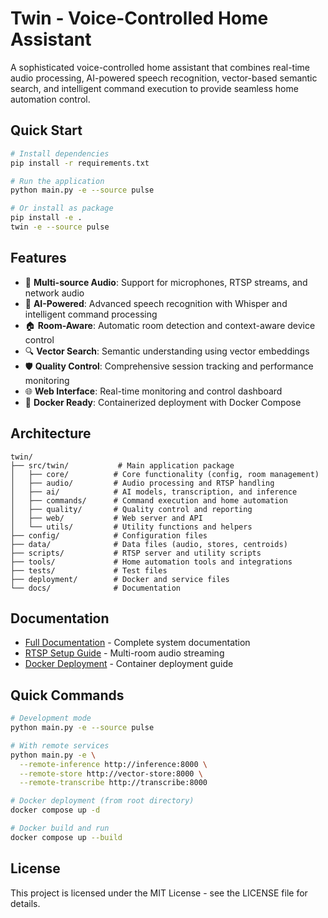 # Twin - Voice-Controlled Home Assistant

A sophisticated voice-controlled home assistant that combines real-time audio processing, AI-powered speech recognition, vector-based semantic search, and intelligent command execution to provide seamless home automation control.

## Quick Start

```bash
# Install dependencies
pip install -r requirements.txt

# Run the application
python main.py -e --source pulse

# Or install as package
pip install -e .
twin -e --source pulse
```

## Features

- 🎤 **Multi-source Audio**: Support for microphones, RTSP streams, and network audio
- 🧠 **AI-Powered**: Advanced speech recognition with Whisper and intelligent command processing
- 🏠 **Room-Aware**: Automatic room detection and context-aware device control
- 🔍 **Vector Search**: Semantic understanding using vector embeddings
- 🛡️ **Quality Control**: Comprehensive session tracking and performance monitoring
- 🌐 **Web Interface**: Real-time monitoring and control dashboard
- 🐳 **Docker Ready**: Containerized deployment with Docker Compose

## Architecture

```
twin/
├── src/twin/           # Main application package
│   ├── core/          # Core functionality (config, room management)
│   ├── audio/         # Audio processing and RTSP handling
│   ├── ai/            # AI models, transcription, and inference
│   ├── commands/      # Command execution and home automation
│   ├── quality/       # Quality control and reporting
│   ├── web/           # Web server and API
│   └── utils/         # Utility functions and helpers
├── config/            # Configuration files
├── data/              # Data files (audio, stores, centroids)
├── scripts/           # RTSP server and utility scripts
├── tools/             # Home automation tools and integrations
├── tests/             # Test files
├── deployment/        # Docker and service files
└── docs/              # Documentation
```

## Documentation

- [Full Documentation](docs/README.md) - Complete system documentation
- [RTSP Setup Guide](scripts/README.md) - Multi-room audio streaming
- [Docker Deployment](deployment/) - Container deployment guide

## Quick Commands

```bash
# Development mode
python main.py -e --source pulse

# With remote services
python main.py -e \
  --remote-inference http://inference:8000 \
  --remote-store http://vector-store:8000 \
  --remote-transcribe http://transcribe:8000

# Docker deployment (from root directory)
docker compose up -d

# Docker build and run
docker compose up --build
```

## License

This project is licensed under the MIT License - see the LICENSE file for details.
